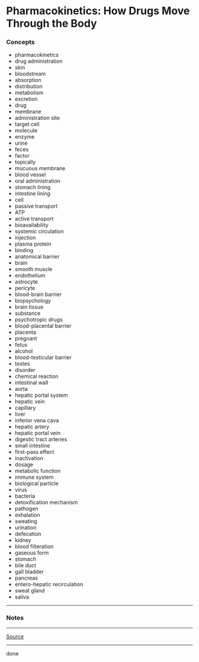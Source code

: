 # Pharmacokinetics: How Drugs Move Through the Body

### Concepts

- pharmacokinetics
- drug administration
- skin
- bloodstream
- absorption
- distribution
- metabolism
- excretion
- drug
- membrane
- administration site
- target cell
- molecule
- enzyme
- urine
- feces
- factor
- topically
- mucuous membrane
- blood vessel
- oral administration
- stomach lining
- intestine lining
- cell
- passive transport
- ATP
- active transport
- bioavailability
- systemic circulation
- injection
- plasma protein
- binding
- anatomical barrier
- brain
- smooth muscle
- endothelium
- astrocyte
- pericyte
- blood-brain barrier
- biopsychology
- brain tissue
- substance
- psychotropic drugs
- blood-placental barrier
- placenta
- pregnant
- fetus
- alcohol
- blood-testicular barrier
- testes
- disorder
- chemical reaction
- intestinal wall
- aorta
- hepatic portal system
- hepatic vein
- capillary
- liver
- inferior vena cava
- hepatic artery
- hepatic portal vein
- digestic tract arteries
- small intestine
- first-pass effect
- inactivation
- dosage
- metabolic function
- immune system
- biological particle
- virus
- bacteria
- detoxification mechanism
- pathogen
- exhalation
- sweating
- urination
- defecation
- kidney
- blood filteration
- gaseous form
- stomach
- bile duct
- gall bladder
- pancreas
- entero-hepatic recirculation
- sweat gland
- saliva

---

### Notes

---

[Source](https://youtu.be/L1W0q1kEof4)

---

done